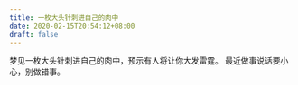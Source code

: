 ```yaml
---
title: 一枚大头针刺进自己的肉中
date: 2020-02-15T20:54:12+08:00
draft: false
---
```


梦见一枚大头针刺进自己的肉中，预示有人将让你大发雷霆。
最近做事说话要小心，别做错事。

